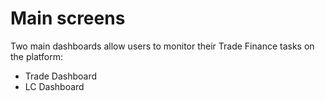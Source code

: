 

# Main screens

Two main dashboards allow users to monitor their Trade Finance tasks on the platform:

* Trade Dashboard
* LC Dashboard